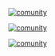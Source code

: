 [![comunity](https://img.shields.io/badge/chat%20on-discord-7289DA?logo=discord&logoColor=white)](https://discord.gg/2wVhZJjYTv)

[![comunity](https://img.shields.io/badge/telegram-join-blue)](https://t.me/joinchat/ROQAGZ12P9MLDQUu)

[![comunity](https://img.shields.io/badge/website-download-9cf)](https://warmplace.ru/soft/sunvox/)

